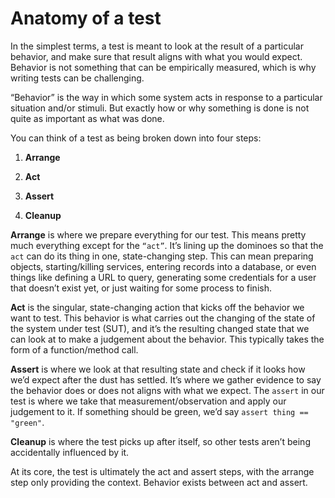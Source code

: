 # Anatomy of a test

In the simplest terms, a test is meant to look at the result of a particular behavior, and make sure that result aligns with what you would expect. Behavior is not something that can be empirically measured, which is why writing tests can be challenging.

“Behavior” is the way in which some system acts in response to a particular situation and/or stimuli. But exactly how or why something is done is not quite as important as what was done.

You can think of a test as being broken down into four steps:

1. **Arrange**

2. **Act**

3. **Assert**

4. **Cleanup**

**Arrange** is where we prepare everything for our test. This means pretty much everything except for the `“act”`. It’s lining up the dominoes so that the `act` can do its thing in one, state-changing step. This can mean preparing objects, starting/killing services, entering records into a database, or even things like defining a URL to query, generating some credentials for a user that doesn’t exist yet, or just waiting for some process to finish.

**Act** is the singular, state-changing action that kicks off the behavior we want to test. This behavior is what carries out the changing of the state of the system under test (SUT), and it’s the resulting changed state that we can look at to make a judgement about the behavior. This typically takes the form of a function/method call.

**Assert** is where we look at that resulting state and check if it looks how we’d expect after the dust has settled. It’s where we gather evidence to say the behavior does or does not aligns with what we expect. The `assert` in our test is where we take that measurement/observation and apply our judgement to it. If something should be green, we’d say `assert thing == "green"`.

**Cleanup** is where the test picks up after itself, so other tests aren’t being accidentally influenced by it.

At its core, the test is ultimately the act and assert steps, with the arrange step only providing the context. Behavior exists between act and assert.